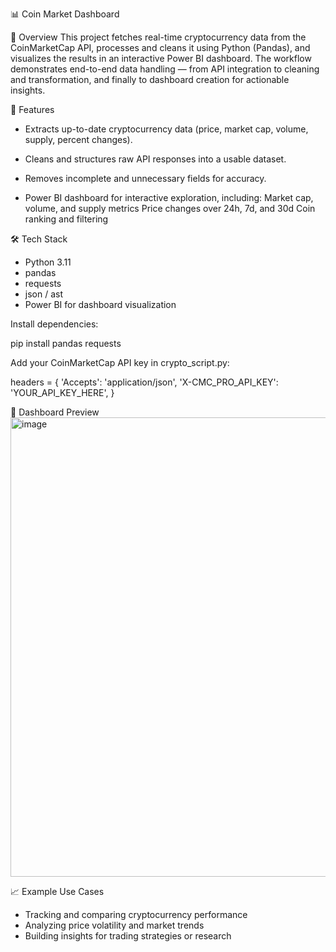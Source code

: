 📊 Coin Market Dashboard

📌 Overview
This project fetches real-time cryptocurrency data from the CoinMarketCap API, processes and cleans it using Python (Pandas), and visualizes the results in an interactive Power BI dashboard. The workflow demonstrates end-to-end data handling — from API integration to cleaning and transformation, and finally to dashboard creation for actionable insights.

🚀 Features
- Extracts up-to-date cryptocurrency data (price, market cap, volume, supply, percent changes).

- Cleans and structures raw API responses into a usable dataset.

- Removes incomplete and unnecessary fields for accuracy.

- Power BI dashboard for interactive exploration, including:
    Market cap, volume, and supply metrics
    Price changes over 24h, 7d, and 30d
    Coin ranking and filtering

🛠️ Tech Stack
- Python 3.11
- pandas
- requests
- json / ast
- Power BI for dashboard visualization

Install dependencies:

pip install pandas requests

Add your CoinMarketCap API key in crypto_script.py:

headers = {
    'Accepts': 'application/json',
    'X-CMC_PRO_API_KEY': 'YOUR_API_KEY_HERE',
}

📸 Dashboard Preview
<img width="1311" height="735" alt="image" src="https://github.com/user-attachments/assets/576c0677-30c1-4f42-962b-c010cab4b4c1" />

📈 Example Use Cases
- Tracking and comparing cryptocurrency performance
- Analyzing price volatility and market trends
- Building insights for trading strategies or research
